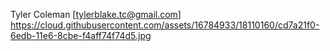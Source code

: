 Tyler Coleman
[tylerblake.tc@gmail.com]
https://cloud.githubusercontent.com/assets/16784933/18110160/cd7a21f0-6edb-11e6-8cbe-f4aff74f74d5.jpg
